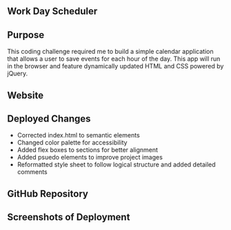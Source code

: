 ## Work Day Scheduler

## Purpose
This coding challenge required me to build a simple calendar application that allows a user to save events for each hour of the day. This app will run in the browser and feature dynamically updated HTML and CSS powered by jQuery.

## Website


## Deployed Changes
* Corrected index.html to semantic elements
* Changed color palette for accessibility
* Added flex boxes to sections for better alignment
* Added psuedo elements to improve project images
* Reformatted style sheet to follow logical structure and added detailed comments

## GitHub Repository


## Screenshots of Deployment


